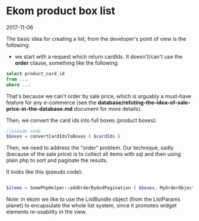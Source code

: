 Ekom product box list
=================
2017-11-06



The basic idea for creating a list, from the developer's point of view is the following:


- we start with a request which return cardIds. It doesn't/can't use the **order** clause, something like the following:

```sql
select product_card_id 
from ...
where ...
```

That's because we can't order by sale price, which is arguably a must-have feature for any e-commerce
(see the **database/refuting-the-idea-of-sale-price-in-the-database.md** document for more details).


Then, we convert the card ids into full boxes (product boxes):

```php
//pseudo code
$boxes = convertCardIdsToBoxes ( $cardIds )
```


Then, we need to address the "order" problem.
Our technique, sadly (because of the sale price) is to collect all items with sql and then using plain php
to sort and paginate the results.

It looks like this (pseudo code):

```php

$items = SomePhpHelper::addOrderByAndPagination ( $boxes, MyOrderObject::create, MyPaginationObject::create )
```


Note: in ekom we like to use the ListBundle object (from the ListParams planet) to encapsulate the whole list system, 
since it promotes widget elements re-usability in the view.


        
        
        